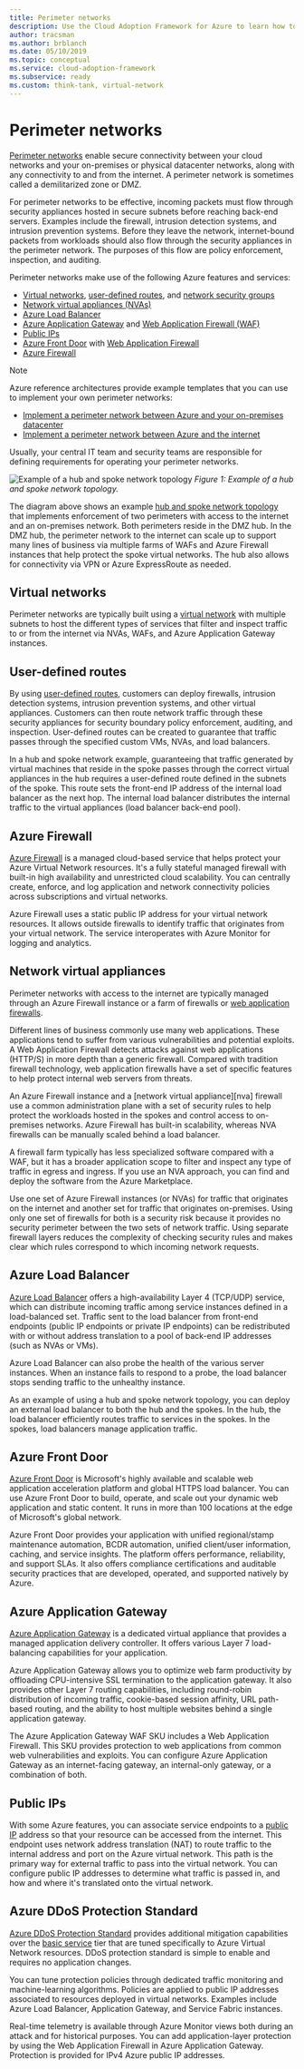 ```yaml
---
title: Perimeter networks
description: Use the Cloud Adoption Framework for Azure to learn how to set up Azure effectively for your organization.
author: tracsman
ms.author: brblanch
ms.date: 05/10/2019
ms.topic: conceptual
ms.service: cloud-adoption-framework
ms.subservice: ready
ms.custom: think-tank, virtual-network
---
```


# Perimeter networks

[Perimeter networks][perimeter-network] enable secure connectivity between your cloud networks and your on-premises or physical datacenter networks, along with any connectivity to and from the internet. A perimeter network is sometimes called a demilitarized zone or DMZ.

For perimeter networks to be effective, incoming packets must flow through security appliances hosted in secure subnets before reaching back-end servers. Examples include the firewall, intrusion detection systems, and intrusion prevention systems. Before they leave the network, internet-bound packets from workloads should also flow through the security appliances in the perimeter network. The purposes of this flow are policy enforcement, inspection, and auditing.

Perimeter networks make use of the following Azure features and services:

- [Virtual networks][virtual-networks], [user-defined routes][user-defined-routes], and [network security groups][network-security-groups]
- [Network virtual appliances (NVAs)][network-virtual-appliances]
- [Azure Load Balancer][alb]
- [Azure Application Gateway][appgw] and [Web Application Firewall (WAF)][appgwwaf]
- [Public IPs][public-ip]
- [Azure Front Door][afd] with [Web Application Firewall][afdwaf]
- [Azure Firewall][azure-firewall]

> [!NOTE]
> Azure reference architectures provide example templates that you can use to implement your own perimeter networks:
>
> - [Implement a perimeter network between Azure and your on-premises datacenter](/azure/architecture/reference-architectures/dmz/secure-vnet-dmz)
> - [Implement a perimeter network between Azure and the internet](/azure/architecture/reference-architectures/dmz/secure-vnet-dmz?toc=/azure/cloud-adoption-framework/toc.json&bc=/azure/cloud-adoption-framework/_bread/toc.json)

Usually, your central IT team and security teams are responsible for defining requirements for operating your perimeter networks.

![Example of a hub and spoke network topology](../../_images/azure-best-practices/network-high-level-perimeter-networks.png)
*Figure 1: Example of a hub and spoke network topology.*

The diagram above shows an example [hub and spoke network topology](./hub-spoke-network-topology.md) that implements enforcement of two perimeters with access to the internet and an on-premises network. Both perimeters reside in the DMZ hub. In the DMZ hub, the perimeter network to the internet can scale up to support many lines of business via multiple farms of WAFs and Azure Firewall instances that help protect the spoke virtual networks. The hub also allows for connectivity via VPN or Azure ExpressRoute as needed.

## Virtual networks

Perimeter networks are typically built using a [virtual network][virtual-networks] with multiple subnets to host the different types of services that filter and inspect traffic to or from the internet via NVAs, WAFs, and Azure Application Gateway instances.

## User-defined routes

By using [user-defined routes][user-defined-routes], customers can deploy firewalls, intrusion detection systems, intrusion prevention systems, and other virtual appliances. Customers can then route network traffic through these security appliances for security boundary policy enforcement, auditing, and inspection. User-defined routes can be created to guarantee that traffic passes through the specified custom VMs, NVAs, and load balancers.

In a hub and spoke network example, guaranteeing that traffic generated by virtual machines that reside in the spoke passes through the correct virtual appliances in the hub requires a user-defined route defined in the subnets of the spoke. This route sets the front-end IP address of the internal load balancer as the next hop. The internal load balancer distributes the internal traffic to the virtual appliances (load balancer back-end pool).

## Azure Firewall

[Azure Firewall][azure-firewall] is a managed cloud-based service that helps protect your Azure Virtual Network resources. It's a fully stateful managed firewall with built-in high availability and unrestricted cloud scalability. You can centrally create, enforce, and log application and network connectivity policies across subscriptions and virtual networks.

Azure Firewall uses a static public IP address for your virtual network resources. It allows outside firewalls to identify traffic that originates from your virtual network. The service interoperates with Azure Monitor for logging and analytics.

## Network virtual appliances

Perimeter networks with access to the internet are typically managed through an Azure Firewall instance or a farm of firewalls or [web application firewalls][afdwaf].

Different lines of business commonly use many web applications. These applications tend to suffer from various vulnerabilities and potential exploits. A Web Application Firewall detects attacks against web applications (HTTP/S) in more depth than a generic firewall. Compared with tradition firewall technology, web application firewalls have a set of specific features to help protect internal web servers from threats.

An Azure Firewall instance and a [network virtual appliance][nva] firewall use a common administration plane with a set of security rules to help protect the workloads hosted in the spokes and control access to on-premises networks. Azure Firewall has built-in scalability, whereas NVA firewalls can be manually scaled behind a load balancer.

A firewall farm typically has less specialized software compared with a WAF, but it has a broader application scope to filter and inspect any type of traffic in egress and ingress. If you use an NVA approach, you can find and deploy the software from the Azure Marketplace.

Use one set of Azure Firewall instances (or NVAs) for traffic that originates on the internet and another set for traffic that originates on-premises. Using only one set of firewalls for both is a security risk because it provides no security perimeter between the two sets of network traffic. Using separate firewall layers reduces the complexity of checking security rules and makes clear which rules correspond to which incoming network requests.

## Azure Load Balancer

[Azure Load Balancer][alb] offers a high-availability Layer 4 (TCP/UDP) service, which can distribute incoming traffic among service instances defined in a load-balanced set. Traffic sent to the load balancer from front-end endpoints (public IP endpoints or private IP endpoints) can be redistributed with or without address translation to a pool of back-end IP addresses (such as NVAs or VMs).

Azure Load Balancer can also probe the health of the various server instances. When an instance fails to respond to a probe, the load balancer stops sending traffic to the unhealthy instance.

As an example of using a hub and spoke network topology, you can deploy an external load balancer to both the hub and the spokes. In the hub, the load balancer efficiently routes traffic to services in the spokes. In the spokes, load balancers manage application traffic.

## Azure Front Door

[Azure Front Door][afd] is Microsoft's highly available and scalable web application acceleration platform and global HTTPS load balancer. You can use Azure Front Door to build, operate, and scale out your dynamic web application and static content. It runs in more than 100 locations at the edge of Microsoft's global network.

Azure Front Door provides your application with unified regional/stamp maintenance automation, BCDR automation, unified client/user information, caching, and service insights. The platform offers performance, reliability, and support SLAs. It also offers compliance certifications and auditable security practices that are developed, operated, and supported natively by Azure.

## Azure Application Gateway

[Azure Application Gateway][appgw] is a dedicated virtual appliance that provides a managed application delivery controller. It offers various Layer 7 load-balancing capabilities for your application.

<!-- docutune:casing "the application gateway" "single application gateway" -->

Azure Application Gateway allows you to optimize web farm productivity by offloading CPU-intensive SSL termination to the application gateway. It also provides other Layer 7 routing capabilities, including round-robin distribution of incoming traffic, cookie-based session affinity, URL path-based routing, and the ability to host multiple websites behind a single application gateway.

The Azure Application Gateway WAF SKU includes a Web Application Firewall. This SKU provides protection to web applications from common web vulnerabilities and exploits. You can configure Azure Application Gateway as an internet-facing gateway, an internal-only gateway, or a combination of both.

## Public IPs

With some Azure features, you can associate service endpoints to a [public IP][public-ip] address so that your resource can be accessed from the internet. This endpoint uses network address translation (NAT) to route traffic to the internal address and port on the Azure virtual network. This path is the primary way for external traffic to pass into the virtual network. You can configure public IP addresses to determine what traffic is passed in, and how and where it's translated onto the virtual network.

## Azure DDoS Protection Standard

[Azure DDoS Protection Standard][ddos] provides additional mitigation capabilities over the [basic service][ddos] tier that are tuned specifically to Azure Virtual Network resources. DDoS protection standard is simple to enable and requires no application changes.

You can tune protection policies through dedicated traffic monitoring and machine-learning algorithms. Policies are applied to public IP addresses associated to resources deployed in virtual networks. Examples include Azure Load Balancer, Application Gateway, and Service Fabric instances.

Real-time telemetry is available through Azure Monitor views both during an attack and for historical purposes. You can add application-layer protection by using the Web Application Firewall in Azure Application Gateway. Protection is provided for IPv4 Azure public IP addresses.

<!-- links -->

[virtual-networks]: /azure/virtual-network/virtual-networks-overview
[network-security-groups]: /azure/virtual-network/virtual-network-vnet-plan-design-arm
[user-defined-routes]: /azure/virtual-network/virtual-networks-udr-overview
[network-virtual-appliances]: /azure/architecture/reference-architectures/dmz/nva-ha
[azure-firewall]: /azure/firewall/overview
[perimeter-network]: ../../reference/networking-vdc.md
[alb]: /azure/load-balancer/load-balancer-overview
[ddos]: /azure/ddos-protection/ddos-protection-overview
[public-ip]: /azure/virtual-network/virtual-network-public-ip-address
[afd]: /azure/frontdoor/front-door-overview
[afdwaf]: /azure/web-application-firewall/afds/afds-overview
[appgw]: /azure/application-gateway/overview
[appgwwaf]: /azure/web-application-firewall/ag/ag-overview
